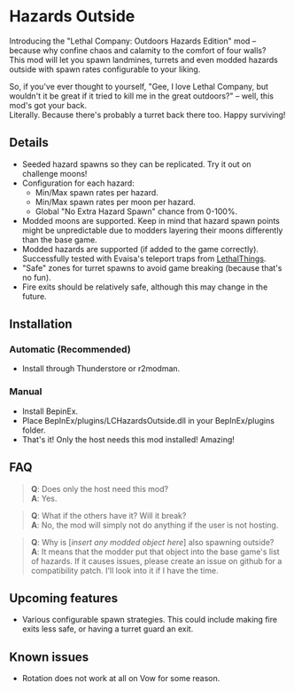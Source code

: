 Hazards Outside
===============  

Introducing the "Lethal Company: Outdoors Hazards Edition" mod – because why confine chaos and calamity to the comfort of four walls?  
This mod will let you spawn landmines, turrets and even modded hazards outside with spawn rates configurable to your liking.

So, if you've ever thought to yourself, "Gee, I love Lethal Company, but wouldn't it be great if it tried to kill me in the great outdoors?" – well, this mod's got your back.  
Literally. Because there's probably a turret back there too. Happy surviving!

Details
--------
- Seeded hazard spawns so they can be replicated. Try it out on challenge moons!
- Configuration for each hazard:
    - Min/Max spawn rates per hazard.
    - Min/Max spawn rates per moon per hazard.
    - Global "No Extra Hazard Spawn" chance from 0-100%.
- Modded moons are supported. Keep in mind that hazard spawn points might be unpredictable due to modders layering their moons differently than the base game.
- Modded hazards are supported (if added to the game correctly). Successfully tested with Evaisa's teleport traps from [LethalThings](https://thunderstore.io/c/lethal-company/p/Evaisa/LethalThings/).
- "Safe" zones for turret spawns to avoid game breaking (because that's no fun).
- Fire exits should be relatively safe, although this may change in the future.

Installation
------------

### Automatic (Recommended)

- Install through Thunderstore or r2modman.

### Manual

- Install BepinEx.
- Place BepInEx/plugins/LCHazardsOutside.dll in your BepInEx/plugins folder.
- That's it! Only the host needs this mod installed! Amazing!

FAQ
---

> **Q**: Does only the host need this mod?  
> **A**: Yes.

> **Q**: What if the others have it? Will it break?  
> **A**: No, the mod will simply not do anything if the user is not hosting.

> **Q**: Why is [_insert any modded object here_] also spawning outside?  
> **A**: It means that the modder put that object into the base game's list of hazards. If it causes issues, please create an issue on github for a compatibility patch. I'll look into it if I have the time.

Upcoming features
-----------------

- Various configurable spawn strategies. This could include making fire exits less safe, or having a turret guard an exit.

Known issues
------------

- Rotation does not work at all on Vow for some reason.